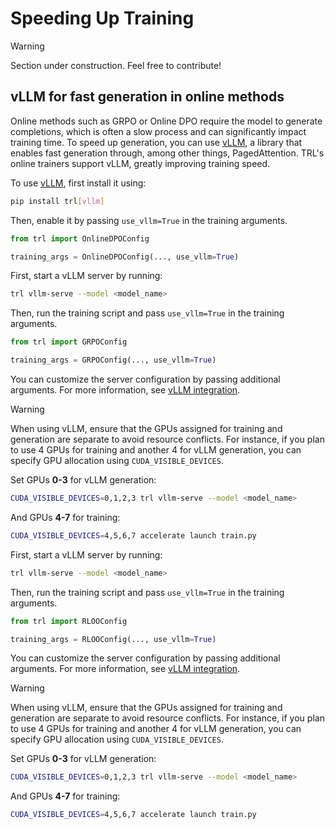# Speeding Up Training

> [!WARNING]
> Section under construction. Feel free to contribute!

## vLLM for fast generation in online methods

Online methods such as GRPO or Online DPO require the model to generate completions, which is often a slow process and can significantly impact training time.
To speed up generation, you can use [vLLM](https://github.com/vllm-project/vllm), a library that enables fast generation through, among other things, PagedAttention. TRL's online trainers support vLLM, greatly improving training speed.

To use [vLLM](https://github.com/vllm-project/vllm), first install it using:

```bash
pip install trl[vllm]
```

<hfoptions id="vllm examples">
<hfoption id="Online DPO">

Then, enable it by passing `use_vllm=True` in the training arguments.

```python
from trl import OnlineDPOConfig

training_args = OnlineDPOConfig(..., use_vllm=True)
```

</hfoption>
<hfoption id="GRPO">

First, start a vLLM server by running:

```bash
trl vllm-serve --model <model_name>
```

Then, run the training script and pass `use_vllm=True` in the training arguments.

```python
from trl import GRPOConfig

training_args = GRPOConfig(..., use_vllm=True)
```

You can customize the server configuration by passing additional arguments. For more information, see [vLLM integration](vllm_integration).

> [!WARNING]
> When using vLLM, ensure that the GPUs assigned for training and generation are separate to avoid resource conflicts. For instance, if you plan to use 4 GPUs for training and another 4 for vLLM generation, you can specify GPU allocation using `CUDA_VISIBLE_DEVICES`.  
>
> Set GPUs **0-3** for vLLM generation:  
>
> ```sh
> CUDA_VISIBLE_DEVICES=0,1,2,3 trl vllm-serve --model <model_name>
> ```  
>
> And GPUs **4-7** for training:
>
> ```sh
> CUDA_VISIBLE_DEVICES=4,5,6,7 accelerate launch train.py
> ```

</hfoption>
<hfoption id="RLOO">

First, start a vLLM server by running:

```bash
trl vllm-serve --model <model_name>
```

Then, run the training script and pass `use_vllm=True` in the training arguments.

```python
from trl import RLOOConfig

training_args = RLOOConfig(..., use_vllm=True)
```

You can customize the server configuration by passing additional arguments. For more information, see [vLLM integration](vllm_integration).

> [!WARNING]
> When using vLLM, ensure that the GPUs assigned for training and generation are separate to avoid resource conflicts. For instance, if you plan to use 4 GPUs for training and another 4 for vLLM generation, you can specify GPU allocation using `CUDA_VISIBLE_DEVICES`.  
>
> Set GPUs **0-3** for vLLM generation:
>
> ```sh
> CUDA_VISIBLE_DEVICES=0,1,2,3 trl vllm-serve --model <model_name>
> ```  
>
> And GPUs **4-7** for training:
>
> ```sh
> CUDA_VISIBLE_DEVICES=4,5,6,7 accelerate launch train.py
> ```

</hfoption>
</hfoptions>
